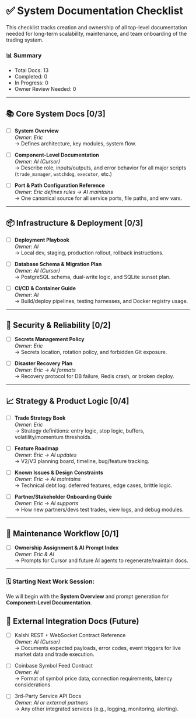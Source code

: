 # ✅ System Documentation Checklist

This checklist tracks creation and ownership of all top-level documentation needed for long-term scalability, maintenance, and team onboarding of the trading system.

### 📊 Summary
- Total Docs: 13
- Completed: 0
- In Progress: 0
- Owner Review Needed: 0

---

## 📚 Core System Docs [0/3]

- [ ] **System Overview**  
  _Owner: Eric_  
  → Defines architecture, key modules, system flow.

- [ ] **Component-Level Documentation**  
  _Owner: AI (Cursor)_  
  → Describe role, inputs/outputs, and error behavior for all major scripts (`trade_manager`, `watchdog`, `executor`, etc.)

- [ ] **Port & Path Configuration Reference**  
  _Owner: Eric defines rules → AI maintains_  
  → One canonical source for all service ports, file paths, and env vars.

---

## 📦 Infrastructure & Deployment [0/3]

- [ ] **Deployment Playbook**  
  _Owner: AI_  
  → Local dev, staging, production rollout, rollback instructions.

- [ ] **Database Schema & Migration Plan**  
  _Owner: AI (Cursor)_  
  → PostgreSQL schema, dual-write logic, and SQLite sunset plan.

- [ ] **CI/CD & Container Guide**  
  _Owner: AI_  
  → Build/deploy pipelines, testing harnesses, and Docker registry usage.

---

## 🔐 Security & Reliability [0/2]

- [ ] **Secrets Management Policy**  
  _Owner: Eric_  
  → Secrets location, rotation policy, and forbidden Git exposure.

- [ ] **Disaster Recovery Plan**  
  _Owner: Eric → AI formats_  
  → Recovery protocol for DB failure, Redis crash, or broken deploy.

---

## 📈 Strategy & Product Logic [0/4]

- [ ] **Trade Strategy Book**  
  _Owner: Eric_  
  → Strategy definitions: entry logic, stop logic, buffers, volatility/momentum thresholds.

- [ ] **Feature Roadmap**  
  _Owner: Eric → AI updates_  
  → V2/V3 planning board, timeline, bug/feature tracking.

- [ ] **Known Issues & Design Constraints**  
  _Owner: Eric → AI maintains_  
  → Technical debt log: deferred features, edge cases, brittle logic.

- [ ] **Partner/Stakeholder Onboarding Guide**  
  _Owner: Eric → AI supports_  
  → How new partners/devs test trades, view logs, and debug modules.

---

## 🔄 Maintenance Workflow [0/1]

- [ ] **Ownership Assignment & AI Prompt Index**  
  _Owner: Eric & AI_  
  → Prompts for Cursor and future AI agents to regenerate/maintain docs.

---

### 🗓️ Starting Next Work Session:
We will begin with the **System Overview** and prompt generation for **Component-Level Documentation**.


## 🧩 External Integration Docs (Future)

- [ ] Kalshi REST + WebSocket Contract Reference  
  _Owner: AI (Cursor)_  
  → Documents expected payloads, error codes, event triggers for live market data and trade execution.

- [ ] Coinbase Symbol Feed Contract  
  _Owner: AI_  
  → Format of symbol price data, connection requirements, latency considerations.

- [ ] 3rd-Party Service API Docs  
  _Owner: AI or external partners_  
  → Any other integrated services (e.g., logging, monitoring, alerting).